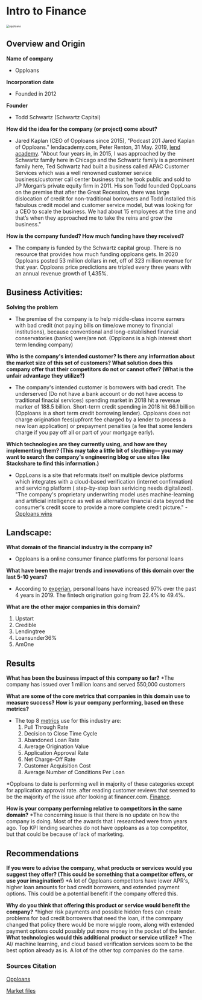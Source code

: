 # Intro to Finance 
<img src="https://www.investopedia.com/thmb/m1e8VEQyN0gbjWpCQm04dEx9Waw=/2500x536/filters:no_upscale():max_bytes(150000):strip_icc():format(webp)/opploans-logo-00d9d2e30aed4a85b3d5bbd671e3aa70.png" alt="opploans" style="zoom:50%;" />


## Overview and Origin

**Name of company**
  * Opploans

**Incorporation date**
  * Founded in 2012

**Founder**
  * Todd Schwartz (Schwartz Capital)

**How did the idea for the company (or project) come about?**
  * Jared Kaplan (CEO of Opploans since 2015), "Podcast 201 Jared Kaplan of Opploans." lendacademy.com, Peter Renton, 31 May. 2019, [lend academy](https://www.lendacademy.com/podcast-201-jared-kaplan-of-opploans/). "About four years in, in 2015, I was approached by the Schwartz family here in Chicago and the Schwartz family is a prominent family here, Ted Schwartz had built a business called APAC Customer Services which was a well renowned customer service business/customer call center business that he took public and sold to JP Morgan’s private equity firm in 2011. His son Todd founded OppLoans on the premise that after the Great Recession, there was large dislocation of credit for non-traditional borrowers and Todd installed this fabulous credit model and customer service model, but was looking for a CEO to scale the business. We had about 15 employees at the time and that’s when they approached me to take the reins and grow the business."

**How is the company funded? How much funding have they received?**
  * The company is funded by the Schwartz capital group. There is no resource that provides how much funding opploans gets. In 2020 Opploans posted 53 million dollars in net, 
    off of 323 million revenue for that year. Opploans price predictions are tripled every three years with an annual revenue growth of 1,435%.


## Business Activities:
**Solving the problem**
  * The premise of the company is to help middle-class income earners with bad credit (not paying bills on time/owe money to financial institutions), because conventional
    and long-established financial conservatories (banks) were/are not. (Opploans is a high interest short term lending company)

**Who is the company's intended customer?  Is there any information about the market size of this set of customers?
What solution does this company offer that their competitors do not or cannot offer? (What is the unfair advantage they utilize?)**
 * The company's intended customer is borrowers with bad credit. The underserved (Do not have a bank account or do not have access to traditional finacial services) spending market in 2018 hit a revenue marker of 188.5 billion. Short-term credit spending in 2018 hit 66.1 billion (Opploans is a short term credit borrowing lender). Opploans does not charge origination fees(upfront fee charged by a lender to process a new loan application) or prepayment penalties (a fee that some lenders charge if you pay off all or part of your mortgage early).

**Which technologies are they currently using, and how are they implementing them? (This may take a little bit of sleuthing–– you may want to search the company's engineering blog or use sites like Stackshare to find this information.)**
 * OppLoans is a site that reformats itself on multiple device platforms which integrates with a cloud-based verification (internet confirmation) and servicing platform ( step-by-step loan serivicing needs digitalized). "The company's proprietary underwriting model uses machine-learning and artificial intelligence as well as alternative financial data beyond the consumer's credit score to provide a more complete credit picture." - [Opploans wins](https://www.opploans.com/press-release/opploans-wins-2020-fintech-breakthrough-awards-for-best-consumer-lending-platform/)

## Landscape:

**What domain of the financial industry is the company in?**
 * Opploans is a online consumer finance platforms for personal loans 

**What have been the major trends and innovations of this domain over the last 5-10 years?**
 * According to [experian](https://www.experian.com/blogs/insights/2019/09/fintech-vs-traditional-fis-latest-trends-personal-loans/), personal loans have increased 97% over the past 4 years in 2019. The fintech origination going from 22.4% to 49.4%.

**What are the other major companies in this domain?**
 1. Upstart
 2. Credible 
 3. Lendingtree
 4. Loansunder36%
 5. AmOne


## Results

**What has been the business impact of this company so far?**
 *The company has issued over 1 million loans and served 550,000 customers

**What are some of the core metrics that companies in this domain use to measure success? How is your company performing, based on these metrics?**
 * The top 8 [metrics](https://www.lightico.com/blog/lending-kpis-most-important/) use for this industry are:
   1. Pull Through Rate
   2. Decision to Close Time Cycle
   3. Abandoned Loan Rate
   4. Average Origination Value
   5. Application Approval Rate
   6. Net Charge-Off Rate
   7. Customer Acquisition Cost
   8. Average Number of Conditions Per Loan
  
  *Opploans to date is performing well in majority of these categories except for application approval rate. after reading customer reviews that seemed to be the majority of the      issue after looking at financer.com. [Finance](https://financer.com/us/company/opploans/#read-reviews).

**How is your company performing relative to competitors in the same domain?**
 *The concerning issue is that there is no update on how the company is doing. Most of the awards that I researched were from years ago. Top KPI lending searches do not have         opploans as a top competitor, but that could be because of lack of marketing. 

## Recommendations

**If you were to advise the company, what products or services would you suggest they offer? (This could be something that a competitor offers, or use your imagination!)**
 *A lot of Opploans competitors have lower APR's, higher loan amounts for bad credit borrowers, and extended payment options. This could be a potential benefit if the company offered this.

**Why do you think that offering this product or service would benefit the company?**
 *higher risk payments and possible hidden fees can create problems for bad credit borrowers that need the loan, if the commpany changed that policy there would be more wiggle       room, along with extended payment options could possibly put more money in the pocket of the lender. 
**What technologies would this additional product or service utilize?**
 *The AI/ machine learning, and cloud based verification services seem to be the best option already as is. A lot of the other top companies do the same. 

### Sources Citation
  [Opploans](https://www.opploans.com/press-release/opploans-wins-2020-fintech-breakthrough-awards-for-best-consumer-lending-platform/#:~:text=OppLoans%20was%20founded%20in%202012,served%20by%20traditional%20financial%20institutions.)
  
  [Market files](https://s3.amazonaws.com/cfsi-innovation-files-2018/wp-content/uploads/2020/01/31170215/2019-Market-Size-Report.pdf)



















